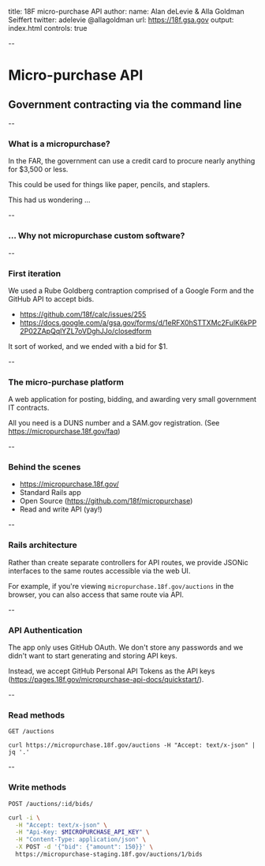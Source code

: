 title: 18F micro-purchase API
author:
  name: Alan deLevie & Alla Goldman Seiffert
  twitter: adelevie @allagoldman
  url: https://18f.gsa.gov
output: index.html
controls: true

--

# Micro-purchase API
## Government contracting via the command line

--

### What is a micropurchase?

In the FAR, the government can use a credit card to procure nearly anything for $3,500 or less.

This could be used for things like paper, pencils, and staplers.

This had us wondering ...

--

### ... Why not micropurchase custom software?

--

### First iteration

We used a Rube Goldberg contraption comprised of a Google Form and the GitHub API to accept bids.

- https://github.com/18f/calc/issues/255
- https://docs.google.com/a/gsa.gov/forms/d/1eRFX0hSTTXMc2FulK6kPP2P02ZApQqlYZL7oVDghJJo/closedform

It sort of worked, and we ended with a bid for $1.

--

### The micro-purchase platform

A web application for posting, bidding, and awarding very small government IT contracts.

All you need is a DUNS number and a SAM.gov registration. (See https://micropurchase.18f.gov/faq)

--

### Behind the scenes

- https://micropurchase.18f.gov/
- Standard Rails app
- Open Source (https://github.com/18f/micropurchase)
- Read and write API (yay!)

--

### Rails architecture

Rather than create separate controllers for API routes, we provide JSONic interfaces to the same routes accessible via the web UI.

For example, if you're viewing `micropurchase.18f.gov/auctions` in the browser, you can also access that same route via API.

--

### API Authentication

The app only uses GitHub OAuth. We don't store any passwords and we didn't want to start generating and storing API keys.

Instead, we accept GitHub Personal API Tokens as the API keys (https://pages.18f.gov/micropurchase-api-docs/quickstart/).

--

### Read methods

`GET /auctions`

`curl https://micropurchase.18f.gov/auctions -H "Accept: text/x-json" | jq '.'`

--

### Write methods

`POST /auctions/:id/bids/`

```bash
curl -i \
  -H "Accept: text/x-json" \
  -H "Api-Key: $MICROPURCHASE_API_KEY" \
  -H "Content-Type: application/json" \
  -X POST -d '{"bid": {"amount": 150}}' \
  https://micropurchase-staging.18f.gov/auctions/1/bids
```
